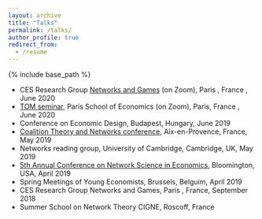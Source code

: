 ```yaml
---
layout: archive
title: "Talks" 
permalink: /talks/
author_profile: true
redirect_from:
  - /resume
---
```


{% include base_path %}

* CES Research Group [Networks and Games](https://sites.google.com/site/cesworkinggroupnetworks/) (on Zoom), Paris , France , June 2020
* [TOM seminar](https://www.parisschoolofeconomics.eu/en/research/seminars/lunch-s-theory-organisation-markets-tom/), Paris School of Economics (on Zoom), Paris, France , June 2020
* Conference on Economic Design, Budapest, Hungary, June 2019
* [Coalition Theory and Networks conference](http://www.coalitiontheory.net/content/24th-coalition-theory-network-workshop), Aix-en-Provence, France, May 2019
* Networks reading group, University of Cambridge, Cambridge, UK, May 2019
* [5th Annual Conference on Network Science in Economics](https://drive.google.com/file/d/1a7_-N_Vx5XbYDPymIQzWh_ksuvp5b8FY/view), Bloomington, USA, April 2019
* Spring Meetings of Young Economists, Brussels, Belguim, April 2019
* CES Research Group Networks and Games, Paris , France, September 2018
* Summer School on Network Theory CIGNE, Roscoff, France
